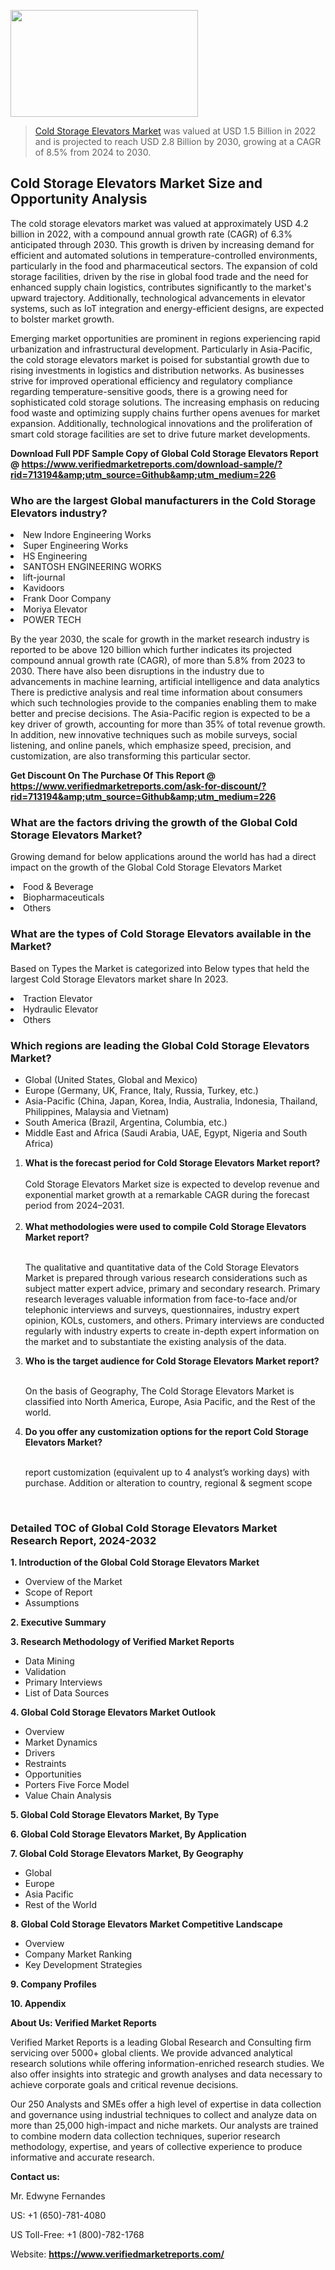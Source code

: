 <img src="https://ffe5etoiles.com/wp-content/uploads/2024/12/MST1-300x171.png" alt="" width="300" height="171" class="alignnone size-medium wp-image-20088" /><blockquote><p><p><a href="https://www.verifiedmarketreports.com/download-sample/?rid=713194&utm_source=Github&utm_medium=226" target="_blank">Cold Storage Elevators Market</a> was valued at USD 1.5 Billion in 2022 and is projected to reach USD 2.8 Billion by 2030, growing at a CAGR of 8.5% from 2024 to 2030.</p></blockquote><p><h2>Cold Storage Elevators Market Size and Opportunity Analysis</h2><p>The cold storage elevators market was valued at approximately USD 4.2 billion in 2022, with a compound annual growth rate (CAGR) of 6.3% anticipated through 2030. This growth is driven by increasing demand for efficient and automated solutions in temperature-controlled environments, particularly in the food and pharmaceutical sectors. The expansion of cold storage facilities, driven by the rise in global food trade and the need for enhanced supply chain logistics, contributes significantly to the market's upward trajectory. Additionally, technological advancements in elevator systems, such as IoT integration and energy-efficient designs, are expected to bolster market growth.</p><p>Emerging market opportunities are prominent in regions experiencing rapid urbanization and infrastructural development. Particularly in Asia-Pacific, the cold storage elevators market is poised for substantial growth due to rising investments in logistics and distribution networks. As businesses strive for improved operational efficiency and regulatory compliance regarding temperature-sensitive goods, there is a growing need for sophisticated cold storage solutions. The increasing emphasis on reducing food waste and optimizing supply chains further opens avenues for market expansion. Additionally, technological innovations and the proliferation of smart cold storage facilities are set to drive future market developments.</p></p><p class=""><strong>Download Full PDF Sample Copy of Global Cold Storage Elevators Report @ <a href="https://www.verifiedmarketreports.com/download-sample/?rid=713194&amp;utm_source=Github&amp;utm_medium=226" target="_blank">https://www.verifiedmarketreports.com/download-sample/?rid=713194&amp;utm_source=Github&amp;utm_medium=226</a></strong></p><h3 id="" class="">Who are the largest Global manufacturers in the Cold Storage Elevators industry?</h3><p><li>New Indore Engineering Works</li><li> Super Engineering Works</li><li> HS Engineering</li><li> SANTOSH ENGINEERING WORKS</li><li> lift-journal</li><li> Kavidoors</li><li> Frank Door Company</li><li> Moriya Elevator</li><li> POWER TECH</li></p><div class=""><div class="" dir="" data-message-author-role="" data-message-id="" data-message-model-slug=""><div class=""><div class=""><div class=""><div class="" dir="" data-message-author-role="" data-message-id="" data-message-model-slug=""><div class=""><div class=""><p>By the year 2030, the scale for growth in the market research industry is reported to be above 120 billion which further indicates its projected compound annual growth rate (CAGR), of more than 5.8% from 2023 to 2030. There have also been disruptions in the industry due to advancements in machine learning, artificial intelligence and data analytics There is predictive analysis and real time information about consumers which such technologies provide to the companies enabling them to make better and precise decisions. The Asia-Pacific region is expected to be a key driver of growth, accounting for more than 35% of total revenue growth. In addition, new innovative techniques such as mobile surveys, social listening, and online panels, which emphasize speed, precision, and customization, are also transforming this particular sector.</p><p><strong>Get Discount On The Purchase Of This Report @&nbsp; <a href="https://www.verifiedmarketreports.com/ask-for-discount/?rid=713194&amp;utm_source=Github&amp;utm_medium=226" target="_blank">https://www.verifiedmarketreports.com/ask-for-discount/?rid=713194&amp;utm_source=Github&amp;utm_medium=226</a></strong></p></div></div></div></div></div></div></div></div><h3 id="" class="">What are the factors driving the growth of the Global Cold Storage Elevators Market?</h3><p id="" class="">Growing demand for below applications around the world has had a direct impact on the growth of the Global Cold Storage Elevators Market</p><p id="" class=""><li>Food & Beverage</li><li> Biopharmaceuticals</li><li> Others</li></p><h3 id="" class="">What are the types of Cold Storage Elevators available in the Market?</h3><p id="" class="">Based on Types the Market is categorized into Below types that held the largest Cold Storage Elevators market share In 2023.</p><p id="" class=""><li>Traction Elevator</li><li> Hydraulic Elevator</li><li> Others</li></p><h3 id="" class="">Which regions are leading the Global Cold Storage Elevators Market?</h3><ul><li>Global (United States, Global and Mexico)</li><li>Europe (Germany, UK, France, Italy, Russia, Turkey, etc.)</li><li>Asia-Pacific (China, Japan, Korea, India, Australia, Indonesia, Thailand, Philippines, Malaysia and Vietnam)</li><li>South America (Brazil, Argentina, Columbia, etc.)</li><li>Middle East and Africa (Saudi Arabia, UAE, Egypt, Nigeria and South Africa)</li></ul><p><ol><li><strong>What is the forecast period for Cold Storage Elevators Market report?<br /></strong><br /><span data-sheets-root="1" data-sheets-value="{&quot;1&quot;:2,&quot;2&quot;:&quot;XXXX size is expected to develop revenue and exponential market growth at a remarkable CAGR during the forecast period from 2024&ndash;2030.&quot;}" data-sheets-userformat="{&quot;2&quot;:12674,&quot;4&quot;:{&quot;1&quot;:2,&quot;2&quot;:16776960},&quot;10&quot;:2,&quot;11&quot;:0,&quot;15&quot;:&quot;Arial&quot;,&quot;16&quot;:12}">Cold Storage Elevators Market size is expected to develop revenue and exponential market growth at a remarkable CAGR during the forecast period from 2024&ndash;2031.</span><br /><br /></li><li><strong>What methodologies were used to compile Cold Storage Elevators Market report?<br /><br /></strong><p>The qualitative and quantitative data of the&nbsp;Cold Storage Elevators Market is prepared through various research considerations such as subject matter expert advice, primary and secondary research. Primary research leverages valuable information from face-to-face and/or telephonic interviews and surveys, questionnaires, industry expert opinion, KOLs, customers, and others. Primary interviews are conducted regularly with industry experts to create in-depth expert information on the market and to substantiate the existing analysis of the data.&nbsp;</p></li><li><strong>Who is the target audience for Cold Storage Elevators Market report?<br /><br /></strong><p>On the basis of Geography, The&nbsp;Cold Storage Elevators Market is classified into North America, Europe, Asia Pacific, and the Rest of the world.</p></li><li><strong>Do you offer any customization options for the report Cold Storage Elevators Market?<br /><br /></strong><p>report customization (equivalent up to 4 analyst&rsquo;s working days) with purchase. Addition or alteration to country, regional &amp; segment scope</p><p>&nbsp;</p></li></ol></p><h3 id="" class="">Detailed TOC of Global Cold Storage Elevators Market Research Report, 2024-2032</h3><p id="" class=""><strong>1. Introduction of the Global Cold Storage Elevators Market</strong></p><ul><li>Overview of the Market</li><li>Scope of Report</li><li>Assumptions</li></ul><p id="" class=""><strong>2. Executive Summary</strong></p><p id="" class=""><strong>3. Research Methodology of&nbsp;Verified Market Reports</strong></p><ul><li>Data Mining</li><li>Validation</li><li>Primary Interviews</li><li>List of Data Sources</li></ul><p id="" class=""><strong>4. Global Cold Storage Elevators Market Outlook</strong></p><ul><li>Overview</li><li>Market Dynamics</li><li>Drivers</li><li>Restraints</li><li>Opportunities</li><li>Porters Five Force Model</li><li>Value Chain Analysis</li></ul><p id="" class=""><strong>5. Global Cold Storage Elevators Market, By&nbsp;Type</strong></p><p id="" class=""><strong>6. Global Cold Storage Elevators Market, By Application</strong></p><p id="" class=""><strong>7. Global Cold Storage Elevators Market, By Geography</strong></p><ul><li>Global</li><li>Europe</li><li>Asia Pacific</li><li>Rest of the World</li></ul><p id="" class=""><strong>8. Global Cold Storage Elevators Market Competitive Landscape</strong></p><ul><li>Overview</li><li>Company Market Ranking</li><li>Key Development Strategies</li></ul><p id="" class=""><strong>9. Company Profiles</strong></p><p id="" class=""><strong>10. Appendix</strong></p><p id="" class=""><strong>About Us: Verified Market Reports</strong></p><p id="" class="">Verified Market Reports is a leading Global Research and Consulting firm servicing over 5000+ global clients. We provide advanced analytical research solutions while offering information-enriched research studies. We also offer insights into strategic and growth analyses and data necessary to achieve corporate goals and critical revenue decisions.</p><p id="" class="">Our 250 Analysts and SMEs offer a high level of expertise in data collection and governance using industrial techniques to collect and analyze data on more than 25,000 high-impact and niche markets. Our analysts are trained to combine modern data collection techniques, superior research methodology, expertise, and years of collective experience to produce informative and accurate research.</p><p id="" class=""><strong>Contact us:</strong></p><p id="" class="">Mr. Edwyne Fernandes</p><p id="" class="">US: +1 (650)-781-4080</p><p id="" class="">US Toll-Free: +1 (800)-782-1768</p><p id="" class="">Website: <a target="" data-test-app-aware-link=""><strong>https://www.verifiedmarketreports.com/</strong></a></p>

